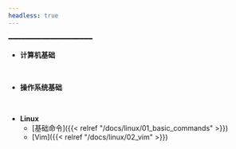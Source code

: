 ```yaml
---
headless: true
---
```


━━━━━━━━━━━━━━━━━━━━

- **计算机基础**
<br />

- **操作系统基础**
<br />

- **Linux**
  - [基础命令]({{< relref "/docs/linux/01_basic_commands" >}})
  - [Vim]({{< relref "/docs/linux/02_vim" >}})
